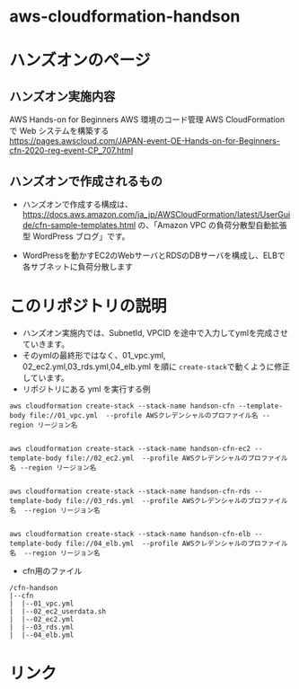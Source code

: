 # aws-cloudformation-handson

# ハンズオンのページ
## ハンズオン実施内容
AWS Hands-on for Beginners AWS 環境のコード管理 AWS CloudFormationで Web システムを構築する  
https://pages.awscloud.com/JAPAN-event-OE-Hands-on-for-Beginners-cfn-2020-reg-event-CP_707.html

## ハンズオンで作成されるもの
- ハンズオンで作成する構成は、https://docs.aws.amazon.com/ja_jp/AWSCloudFormation/latest/UserGuide/cfn-sample-templates.html の、「Amazon VPC の負荷分散型自動拡張型 WordPress ブログ」です。

- WordPressを動かすEC2のWebサーバとRDSのDBサーバを構成し、ELBで各サブネットに負荷分散します

# このリポジトリの説明

- ハンズオン実施内では、SubnetId, VPCID を途中で入力してymlを完成させていきます。
- そのymlの最終形ではなく、01_vpc.yml, 02_ec2.yml,03_rds.yml,04_elb.yml を順に `create-stack`で動くように修正しています。
- リポジトリにある yml を実行する例
```
aws cloudformation create-stack --stack-name handson-cfn --template-body file://01_vpc.yml  --profile AWSクレデンシャルのプロファイル名 --region リージョン名


aws cloudformation create-stack --stack-name handson-cfn-ec2 --template-body file://02_ec2.yml  --profile AWSクレデンシャルのプロファイル名 --region リージョン名


aws cloudformation create-stack --stack-name handson-cfn-rds --template-body file://03_rds.yml  --profile AWSクレデンシャルのプロファイル名  --region リージョン名


aws cloudformation create-stack --stack-name handson-cfn-elb --template-body file://04_elb.yml  --profile AWSクレデンシャルのプロファイル名  --region リージョン名

```

- cfn用のファイル
```
/cfn-handson
|--cfn
|  |--01_vpc.yml
|  |--02_ec2_userdata.sh
|  |--02_ec2.yml
|  |--03_rds.yml
|  |--04_elb.yml
```

# リンク

<!--https://pages.awscloud.com/rs/112-TZM-766/images/AWS-Hands-on-for-Beginners_CFn.pdf -->